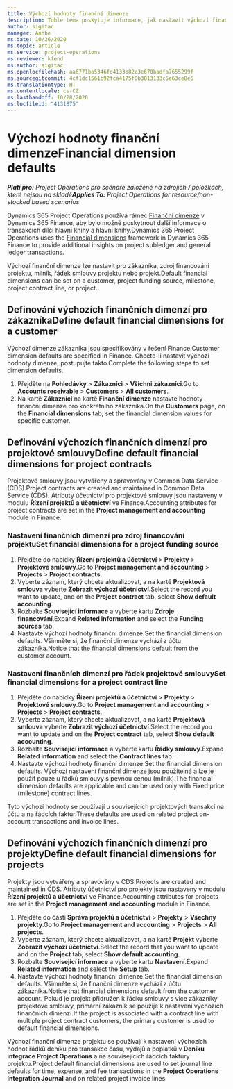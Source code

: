 ```yaml
---
title: Výchozí hodnoty finanční dimenze
description: Tohle téma poskytuje informace, jak nastavit výchozí finanční dimenze.
author: sigitac
manager: Annbe
ms.date: 10/26/2020
ms.topic: article
ms.service: project-operations
ms.reviewer: kfend
ms.author: sigitac
ms.openlocfilehash: aa6771ba5346fd4133b82c3e670badfa7655299f
ms.sourcegitcommit: 4cf1dc1561b92fca4175f0b3813133c5e63ce8e6
ms.translationtype: HT
ms.contentlocale: cs-CZ
ms.lasthandoff: 10/28/2020
ms.locfileid: "4131875"
---
```

# <a name="financial-dimension-defaults"></a><span data-ttu-id="332db-103">Výchozí hodnoty finanční dimenze</span><span class="sxs-lookup"><span data-stu-id="332db-103">Financial dimension defaults</span></span>

<span data-ttu-id="332db-104">_**Platí pro:** Project Operations pro scénáře založené na zdrojích / položkách, které nejsou na skladě_</span><span class="sxs-lookup"><span data-stu-id="332db-104">_**Applies To:** Project Operations for resource/non-stocked based scenarios_</span></span>

<span data-ttu-id="332db-105">Dynamics 365 Project Operations používá rámec [Finanční dimenze](https://docs.microsoft.com/dynamics365/finance/general-ledger/financial-dimensions) v Dynamics 365 Finance, aby bylo možné poskytnout další informace o transakcích dílčí hlavní knihy a hlavní knihy.</span><span class="sxs-lookup"><span data-stu-id="332db-105">Dynamics 365 Project Operations uses the [Financial dimensions](https://docs.microsoft.com/dynamics365/finance/general-ledger/financial-dimensions) framework in Dynamics 365 Finance to provide additional insights on project subledger and general ledger transactions.</span></span>

<span data-ttu-id="332db-106">Výchozí finanční dimenze lze nastavit pro zákazníka, zdroj financování projektu, milník, řádek smlouvy projektu nebo projekt.</span><span class="sxs-lookup"><span data-stu-id="332db-106">Default financial dimensions can be set on a customer, project funding source, milestone, project contract line, or project.</span></span>

## <a name="define-default-financial-dimensions-for-a-customer"></a><span data-ttu-id="332db-107">Definování výchozích finančních dimenzí pro zákazníka</span><span class="sxs-lookup"><span data-stu-id="332db-107">Define default financial dimensions for a customer</span></span>

<span data-ttu-id="332db-108">Výchozí dimenze zákazníka jsou specifikovány v řešení Finance.</span><span class="sxs-lookup"><span data-stu-id="332db-108">Customer dimension defaults are specified in Finance.</span></span> <span data-ttu-id="332db-109">Chcete-li nastavit výchozí hodnoty dimenze, postupujte takto.</span><span class="sxs-lookup"><span data-stu-id="332db-109">Complete the following steps to set dimension defaults.</span></span>

1. <span data-ttu-id="332db-110">Přejděte na **Pohledávky** > **Zákazníci** > **Všichni zákazníci**.</span><span class="sxs-lookup"><span data-stu-id="332db-110">Go to **Accounts receivable** > **Customers** > **All customers**.</span></span>
2. <span data-ttu-id="332db-111">Na kartě **Zákazníci** na kartě **Finanční dimenze** nastavte hodnoty finanční dimenze pro konkrétního zákazníka.</span><span class="sxs-lookup"><span data-stu-id="332db-111">On the **Customers** page, on the **Financial dimensions** tab, set the financial dimension values for specific customer.</span></span>

## <a name="define-default-financial-dimensions-for-project-contracts"></a><span data-ttu-id="332db-112">Definování výchozích finančních dimenzí pro projektové smlouvy</span><span class="sxs-lookup"><span data-stu-id="332db-112">Define default financial dimensions for project contracts</span></span>

<span data-ttu-id="332db-113">Projektové smlouvy jsou vytvářeny a spravovány v Common Data Service (CDS).</span><span class="sxs-lookup"><span data-stu-id="332db-113">Project contracts are created and maintained in Common Data Service (CDS).</span></span> <span data-ttu-id="332db-114">Atributy účetnictví pro projektové smlouvy jsou nastaveny v modulu **Řízení projektů a účetnictví** ve Finance.</span><span class="sxs-lookup"><span data-stu-id="332db-114">Accounting attributes for project contracts are set in the **Project management and accounting** module in Finance.</span></span>

### <a name="set-financial-dimensions-for-a-project-funding-source"></a><span data-ttu-id="332db-115">Nastavení finančních dimenzí pro zdroj financování projektu</span><span class="sxs-lookup"><span data-stu-id="332db-115">Set financial dimensions for a project funding source</span></span>

1. <span data-ttu-id="332db-116">Přejděte do nabídky **Řízení projektů a účetnictví** > **Projekty** > **Projektové smlouvy**.</span><span class="sxs-lookup"><span data-stu-id="332db-116">Go to **Project management and accounting** > **Projects** > **Project contracts**.</span></span>
2. <span data-ttu-id="332db-117">Vyberte záznam, který chcete aktualizovat, a na kartě **Projektová smlouva** vyberte **Zobrazit výchozí účetnictví**.</span><span class="sxs-lookup"><span data-stu-id="332db-117">Select the record you want to update, and on the **Project contract** tab, select **Show default accounting**.</span></span>
3. <span data-ttu-id="332db-118">Rozbalte **Související informace** a vyberte kartu **Zdroje financování**.</span><span class="sxs-lookup"><span data-stu-id="332db-118">Expand **Related information** and select the **Funding sources** tab.</span></span>
4. <span data-ttu-id="332db-119">Nastavte výchozí hodnoty finanční dimenze.</span><span class="sxs-lookup"><span data-stu-id="332db-119">Set the financial dimension defaults.</span></span> <span data-ttu-id="332db-120">Všimněte si, že finanční dimenze vychází z účtu zákazníka.</span><span class="sxs-lookup"><span data-stu-id="332db-120">Notice that the financial dimensions default from the customer account.</span></span>

### <a name="set-financial-dimensions-for-a-project-contract-line"></a><span data-ttu-id="332db-121">Nastavení finančních dimenzí pro řádek projektové smlouvy</span><span class="sxs-lookup"><span data-stu-id="332db-121">Set financial dimensions for a project contract line</span></span>

1. <span data-ttu-id="332db-122">Přejděte do nabídky **Řízení projektů a účetnictví** > **Projekty** > **Projektové smlouvy**.</span><span class="sxs-lookup"><span data-stu-id="332db-122">Go to **Project management and accounting** > **Projects** > **Project contracts**.</span></span>
2. <span data-ttu-id="332db-123">Vyberte záznam, který chcete aktualizovat, a na kartě **Projektová smlouva** vyberte **Zobrazit výchozí účetnictví**.</span><span class="sxs-lookup"><span data-stu-id="332db-123">Select the record you want to update and on the **Project contract** tab, select **Show default accounting**.</span></span>
3. <span data-ttu-id="332db-124">Rozbalte **Související informace** a vyberte kartu **Řádky smlouvy**.</span><span class="sxs-lookup"><span data-stu-id="332db-124">Expand **Related information** and select the **Contract lines** tab.</span></span>
4. <span data-ttu-id="332db-125">Nastavte výchozí hodnoty finanční dimenze.</span><span class="sxs-lookup"><span data-stu-id="332db-125">Set the financial dimension defaults.</span></span> <span data-ttu-id="332db-126">Výchozí nastavení finanční dimenze jsou použitelná a lze je použít pouze u řádků smlouvy s pevnou cenou (milník).</span><span class="sxs-lookup"><span data-stu-id="332db-126">The financial dimension defaults are applicable and can be used only with Fixed price (milestone) contract lines.</span></span>

<span data-ttu-id="332db-127">Tyto výchozí hodnoty se používají u souvisejících projektových transakcí na účtu a na řádcích faktur.</span><span class="sxs-lookup"><span data-stu-id="332db-127">These defaults are used on related project on-account transactions and invoice lines.</span></span>

## <a name="define-default-financial-dimensions-for-projects"></a><span data-ttu-id="332db-128">Definování výchozích finančních dimenzí pro projekty</span><span class="sxs-lookup"><span data-stu-id="332db-128">Define default financial dimensions for projects</span></span>

<span data-ttu-id="332db-129">Projekty jsou vytvářeny a spravovány v CDS.</span><span class="sxs-lookup"><span data-stu-id="332db-129">Projects are created and maintained in CDS.</span></span> <span data-ttu-id="332db-130">Atributy účetnictví pro projekty jsou nastaveny v modulu **Řízení projektů a účetnictví** ve Finance.</span><span class="sxs-lookup"><span data-stu-id="332db-130">Accounting attributes for projects are set in the **Project management and accounting** module in Finance.</span></span>

1. <span data-ttu-id="332db-131">Přejděte do části **Správa projektů a účetnictví** > **Projekty** > **Všechny projekty**.</span><span class="sxs-lookup"><span data-stu-id="332db-131">Go to **Project management and accounting** > **Projects** > **All projects**.</span></span>
2. <span data-ttu-id="332db-132">Vyberte záznam, který chcete aktualizovat, a na kartě **Projekt** vyberte **Zobrazit výchozí účetnictví**.</span><span class="sxs-lookup"><span data-stu-id="332db-132">Select the record that you want to update and on the **Project** tab, select **Show default accounting**.</span></span>
3. <span data-ttu-id="332db-133">Rozbalte **Související informace** a vyberte kartu **Nastavení**.</span><span class="sxs-lookup"><span data-stu-id="332db-133">Expand **Related information** and select the **Setup** tab.</span></span>
4. <span data-ttu-id="332db-134">Nastavte výchozí hodnoty finanční dimenze.</span><span class="sxs-lookup"><span data-stu-id="332db-134">Set the financial dimension defaults.</span></span> <span data-ttu-id="332db-135">Všimněte si, že finanční dimenze vychází z účtu zákazníka.</span><span class="sxs-lookup"><span data-stu-id="332db-135">Notice that financial dimensions default from the customer account.</span></span> <span data-ttu-id="332db-136">Pokud je projekt přidružen k řádku smlouvy s více zákazníky projektové smlouvy, primární zákazník se použije k nastavení výchozích finančních dimenzí.</span><span class="sxs-lookup"><span data-stu-id="332db-136">If the project is associated with a contract line with multiple project contract customers, the primary customer is used to default financial dimensions.</span></span>

<span data-ttu-id="332db-137">Výchozí finanční dimenze projektu se používají k nastavení výchozích hodnot řádků deníku pro transakce času, výdajů a poplatků v **Deníku integrace Project Operations** a na souvisejících řádcích faktury projektu.</span><span class="sxs-lookup"><span data-stu-id="332db-137">Project default financial dimensions are used to set journal line defaults for time, expense, and fee transactions in the **Project Operations Integration Journal** and on related project invoice lines.</span></span>
